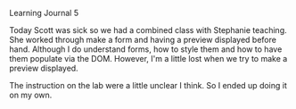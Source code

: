 Learning Journal 5

Today Scott was sick so we had a combined class with Stephanie teaching.
She worked through make a form and having a preview displayed before hand.
Although I do understand forms, how to style them and how to have them populate
via the DOM. However, I'm a little lost when we try to make a preview displayed.

The instruction on the lab were a little unclear I think. So I ended up doing it on my own.
